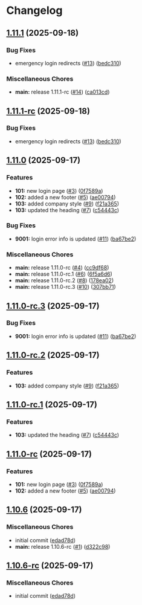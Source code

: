 # Changelog

## [1.11.1](https://github.com/joepaulk/release-please-demo-prerelease/compare/v1.11.0...v1.11.1) (2025-09-18)


### Bug Fixes

* emergency login redirects ([#13](https://github.com/joepaulk/release-please-demo-prerelease/issues/13)) ([bedc310](https://github.com/joepaulk/release-please-demo-prerelease/commit/bedc310bae355aa2951ac63a3176f3c6621b960e))


### Miscellaneous Chores

* **main:** release 1.11.1-rc ([#14](https://github.com/joepaulk/release-please-demo-prerelease/issues/14)) ([ca013cd](https://github.com/joepaulk/release-please-demo-prerelease/commit/ca013cd29c5a337f5f285ec1f8858e781701deaa))

## [1.11.1-rc](https://github.com/joepaulk/release-please-demo-prerelease/compare/v1.11.0...v1.11.1-rc) (2025-09-18)


### Bug Fixes

* emergency login redirects ([#13](https://github.com/joepaulk/release-please-demo-prerelease/issues/13)) ([bedc310](https://github.com/joepaulk/release-please-demo-prerelease/commit/bedc310bae355aa2951ac63a3176f3c6621b960e))

## [1.11.0](https://github.com/joepaulk/release-please-demo-prerelease/compare/v1.10.6...v1.11.0) (2025-09-17)


### Features

* **101:** new login page ([#3](https://github.com/joepaulk/release-please-demo-prerelease/issues/3)) ([0f7589a](https://github.com/joepaulk/release-please-demo-prerelease/commit/0f7589ab9a4870b07d3e6a472f293572db79445b))
* **102:** added a new footer ([#5](https://github.com/joepaulk/release-please-demo-prerelease/issues/5)) ([ae00794](https://github.com/joepaulk/release-please-demo-prerelease/commit/ae007942bec3bf3c580d61fbf3b97015b4efdc71))
* **103:** added company style ([#9](https://github.com/joepaulk/release-please-demo-prerelease/issues/9)) ([f21a365](https://github.com/joepaulk/release-please-demo-prerelease/commit/f21a36598c3140ddde6b6cfcdc6b3f62b0a046dd))
* **103:** updated the heading ([#7](https://github.com/joepaulk/release-please-demo-prerelease/issues/7)) ([c54443c](https://github.com/joepaulk/release-please-demo-prerelease/commit/c54443c484ad6d386c450032d85faeac5af4e2fc))


### Bug Fixes

* **9001:** login error info is updated ([#11](https://github.com/joepaulk/release-please-demo-prerelease/issues/11)) ([ba67be2](https://github.com/joepaulk/release-please-demo-prerelease/commit/ba67be2b2d78e1b5f9fc526306ed2412cde8fcb8))


### Miscellaneous Chores

* **main:** release 1.11.0-rc ([#4](https://github.com/joepaulk/release-please-demo-prerelease/issues/4)) ([cc9df68](https://github.com/joepaulk/release-please-demo-prerelease/commit/cc9df68fbb3ed7399768578c0f33f584a46ac774))
* **main:** release 1.11.0-rc.1 ([#6](https://github.com/joepaulk/release-please-demo-prerelease/issues/6)) ([6f5a6d6](https://github.com/joepaulk/release-please-demo-prerelease/commit/6f5a6d60c33d2ee62d66851253132b60cee25662))
* **main:** release 1.11.0-rc.2 ([#8](https://github.com/joepaulk/release-please-demo-prerelease/issues/8)) ([178ea02](https://github.com/joepaulk/release-please-demo-prerelease/commit/178ea02d7fbf5df5de779a9631153dcf2c7b5e03))
* **main:** release 1.11.0-rc.3 ([#10](https://github.com/joepaulk/release-please-demo-prerelease/issues/10)) ([307bb71](https://github.com/joepaulk/release-please-demo-prerelease/commit/307bb7116f6f68064e5194da92daab584f0740b1))

## [1.11.0-rc.3](https://github.com/joepaulk/release-please-demo-prerelease/compare/v1.11.0-rc.2...v1.11.0-rc.3) (2025-09-17)


### Bug Fixes

* **9001:** login error info is updated ([#11](https://github.com/joepaulk/release-please-demo-prerelease/issues/11)) ([ba67be2](https://github.com/joepaulk/release-please-demo-prerelease/commit/ba67be2b2d78e1b5f9fc526306ed2412cde8fcb8))

## [1.11.0-rc.2](https://github.com/joepaulk/release-please-demo-prerelease/compare/v1.11.0-rc.1...v1.11.0-rc.2) (2025-09-17)


### Features

* **103:** added company style ([#9](https://github.com/joepaulk/release-please-demo-prerelease/issues/9)) ([f21a365](https://github.com/joepaulk/release-please-demo-prerelease/commit/f21a36598c3140ddde6b6cfcdc6b3f62b0a046dd))

## [1.11.0-rc.1](https://github.com/joepaulk/release-please-demo-prerelease/compare/v1.11.0-rc...v1.11.0-rc.1) (2025-09-17)


### Features

* **103:** updated the heading ([#7](https://github.com/joepaulk/release-please-demo-prerelease/issues/7)) ([c54443c](https://github.com/joepaulk/release-please-demo-prerelease/commit/c54443c484ad6d386c450032d85faeac5af4e2fc))

## [1.11.0-rc](https://github.com/joepaulk/release-please-demo-prerelease/compare/v1.10.6...v1.11.0-rc) (2025-09-17)


### Features

* **101:** new login page ([#3](https://github.com/joepaulk/release-please-demo-prerelease/issues/3)) ([0f7589a](https://github.com/joepaulk/release-please-demo-prerelease/commit/0f7589ab9a4870b07d3e6a472f293572db79445b))
* **102:** added a new footer ([#5](https://github.com/joepaulk/release-please-demo-prerelease/issues/5)) ([ae00794](https://github.com/joepaulk/release-please-demo-prerelease/commit/ae007942bec3bf3c580d61fbf3b97015b4efdc71))

## [1.10.6](https://github.com/joepaulk/release-please-demo-prerelease/compare/v1.10.5...v1.10.6) (2025-09-17)


### Miscellaneous Chores

* initial commit ([edad78d](https://github.com/joepaulk/release-please-demo-prerelease/commit/edad78da57a8568f274e779d9854d1f4c9413a5c))
* **main:** release 1.10.6-rc ([#1](https://github.com/joepaulk/release-please-demo-prerelease/issues/1)) ([d322c98](https://github.com/joepaulk/release-please-demo-prerelease/commit/d322c9890ced99418104a6479c93a66666f663f5))

## [1.10.6-rc](https://github.com/joepaulk/release-please-demo-prerelease/compare/v1.10.5...v1.10.6-rc) (2025-09-17)


### Miscellaneous Chores

* initial commit ([edad78d](https://github.com/joepaulk/release-please-demo-prerelease/commit/edad78da57a8568f274e779d9854d1f4c9413a5c))
